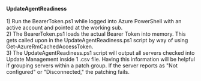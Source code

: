 <b>UpdateAgentReadiness</b>
<br><br>1) Run the BearerToken.ps1 while logged into Azure PowerShell with an active account and pointed at the working sub.
<br>2) The BearerToken.ps1 loads the actual Bearer Token into memory. This gets called upon in the UpdateAgentReadiness.ps1
script by way of using Get-AzureRmCachedAccessToken.
<br>3) The UpdateAgentReadiness.ps1 script will output all servers checked into Update Management inside 1 .csv file. Having
this information will be helpful if grouping servers within a patch group. If the server reports as "Not configured" or 
"Disconnected," the patching fails.
